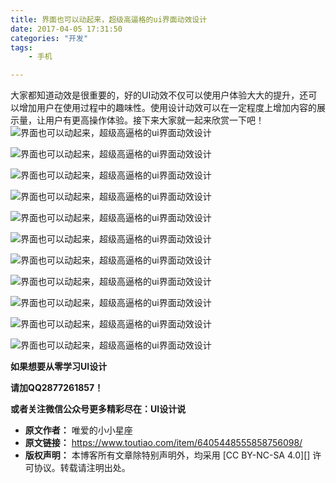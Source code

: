 ```yaml
---
title: 界面也可以动起来，超级高逼格的ui界面动效设计
date: 2017-04-05 17:31:50
categories: "开发"
tags:
	- 手机

---
```


大家都知道动效是很重要的，好的UI动效不仅可以使用户体验大大的提升，还可以增加用户在使用过程中的趣味性。使用设计动效可以在一定程度上增加内容的展示量，让用户有更高操作体验。接下来大家就一起来欣赏一下吧！![界面也可以动起来，超级高逼格的ui界面动效设计][ui]

![界面也可以动起来，超级高逼格的ui界面动效设计][ui 1]

![界面也可以动起来，超级高逼格的ui界面动效设计][ui 2]

![界面也可以动起来，超级高逼格的ui界面动效设计][ui 3]

![界面也可以动起来，超级高逼格的ui界面动效设计][ui 4]

![界面也可以动起来，超级高逼格的ui界面动效设计][ui 5]

![界面也可以动起来，超级高逼格的ui界面动效设计][ui 6]

![界面也可以动起来，超级高逼格的ui界面动效设计][ui 7]

![界面也可以动起来，超级高逼格的ui界面动效设计][ui 8]

![界面也可以动起来，超级高逼格的ui界面动效设计][ui 9]

![界面也可以动起来，超级高逼格的ui界面动效设计][ui 10]

**如果想要从零学习UI设计**

**请加QQ2877261857！**

**或者关注微信公众号更多精彩尽在：UI设计说**


[ui]: /pro/os/crawler/YEFA-UFIE-RAYU.gif
[ui 1]: /pro/os/crawler/ZMMA-RAQQ-UENI.gif
[ui 2]: /pro/os/crawler/ZY6Z-MYAR-V6NE.gif
[ui 3]: /pro/os/crawler/ERUF-QZ3A-AFJZ.gif
[ui 4]: /pro/os/crawler/2MAM-BVU7-FJMV.gif
[ui 5]: /pro/os/crawler/BRJR-BRNZ-JYNF.gif
[ui 6]: /pro/os/crawler/FNAM-BNMR-QBZJ.gif
[ui 7]: /pro/os/crawler/NRB2-UMJ3-2UYQ.gif
[ui 8]: /pro/os/crawler/R6ZR-JZJR-AVER.gif
[ui 9]: /pro/os/crawler/JI6V-RUIN-YYJR.gif
[ui 10]: /pro/os/crawler/I3EM-B2B7-VUJQ.gif
 *  **原文作者：** 唯爱的小小星座
 *  **原文链接：** https://www.toutiao.com/item/6405448555858756098/
 *  **版权声明：** 本博客所有文章除特别声明外，均采用 [CC BY-NC-SA 4.0][] 许可协议。转载请注明出处。